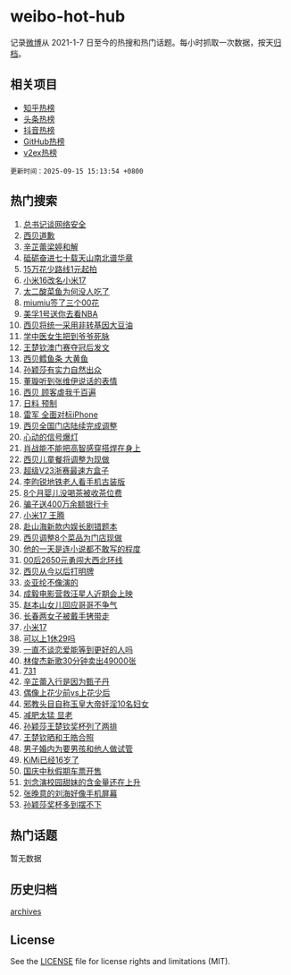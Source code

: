 # weibo-hot-hub

记录[微博](https://www.weibo.com)从 2021-1-7 日至今的热搜和热门话题。每小时抓取一次数据，按天[归档](archives)。

## 相关项目

- [知乎热榜](https://github.com/lonnyzhang423/zhihu-hot-hub)
- [头条热榜](https://github.com/lonnyzhang423/toutiao-hot-hub)
- [抖音热榜](https://github.com/lonnyzhang423/douyin-hot-hub)
- [GitHub热榜](https://github.com/lonnyzhang423/github-hot-hub)
- [v2ex热榜](https://github.com/lonnyzhang423/v2ex-hot-hub)


`更新时间：2025-09-15 15:13:54 +0800`

## 热门搜索

1. [总书记谈网络安全](https://m.weibo.cn/search?containerid=100103type%3D1%26t%3D10%26q%3D%23%E6%80%BB%E4%B9%A6%E8%AE%B0%E8%B0%88%E7%BD%91%E7%BB%9C%E5%AE%89%E5%85%A8%23&stream_entry_id=51&isnewpage=1&extparam=seat%3D1%26pos%3D0%26dgr%3D0%26cate%3D10103%26q%3D%2523%25E6%2580%25BB%25E4%25B9%25A6%25E8%25AE%25B0%25E8%25B0%2588%25E7%25BD%2591%25E7%25BB%259C%25E5%25AE%2589%25E5%2585%25A8%2523%26filter_type%3Drealtimehot%26stream_entry_id%3D51%26c_type%3D51%26display_time%3D1757920432%26pre_seqid%3D17579204328070267663632)
1. [西贝道歉](https://m.weibo.cn/search?containerid=100103type%3D1%26t%3D10%26q%3D%23%E8%A5%BF%E8%B4%9D%E9%81%93%E6%AD%89%23&stream_entry_id=31&isnewpage=1&extparam=seat%3D1%26pos%3D0%26flag%3D4%26lcate%3D5001%26filter_type%3Drealtimehot%26c_type%3D31%26band_rank%3D1%26cate%3D5001%26q%3D%2523%25E8%25A5%25BF%25E8%25B4%259D%25E9%2581%2593%25E6%25AD%2589%2523%26realpos%3D1%26stream_entry_id%3D31%26dgr%3D0%26display_time%3D1757920432%26pre_seqid%3D17579204328070267663632)
1. [辛芷蕾梁婷和解](https://m.weibo.cn/search?containerid=100103type%3D1%26t%3D10%26q%3D%23%E8%BE%9B%E8%8A%B7%E8%95%BE%E6%A2%81%E5%A9%B7%E5%92%8C%E8%A7%A3%23&stream_entry_id=31&isnewpage=1&extparam=seat%3D1%26pos%3D1%26flag%3D1%26lcate%3D5001%26filter_type%3Drealtimehot%26c_type%3D31%26band_rank%3D2%26cate%3D5001%26q%3D%2523%25E8%25BE%259B%25E8%258A%25B7%25E8%2595%25BE%25E6%25A2%2581%25E5%25A9%25B7%25E5%2592%258C%25E8%25A7%25A3%2523%26realpos%3D2%26stream_entry_id%3D31%26dgr%3D0%26display_time%3D1757920432%26pre_seqid%3D17579204328070267663632)
1. [砥砺奋进七十载天山南北谱华章](https://m.weibo.cn/search?containerid=100103type%3D1%26t%3D10%26q%3D%23%E7%A0%A5%E7%A0%BA%E5%A5%8B%E8%BF%9B%E4%B8%83%E5%8D%81%E8%BD%BD%E5%A4%A9%E5%B1%B1%E5%8D%97%E5%8C%97%E8%B0%B1%E5%8D%8E%E7%AB%A0%23&stream_entry_id=31&isnewpage=1&extparam=seat%3D1%26pos%3D2%26flag%3D0%26lcate%3D5001%26filter_type%3Drealtimehot%26c_type%3D31%26band_rank%3D3%26cate%3D5001%26q%3D%2523%25E7%25A0%25A5%25E7%25A0%25BA%25E5%25A5%258B%25E8%25BF%259B%25E4%25B8%2583%25E5%258D%2581%25E8%25BD%25BD%25E5%25A4%25A9%25E5%25B1%25B1%25E5%258D%2597%25E5%258C%2597%25E8%25B0%25B1%25E5%258D%258E%25E7%25AB%25A0%2523%26realpos%3D3%26stream_entry_id%3D31%26dgr%3D0%26display_time%3D1757920432%26pre_seqid%3D17579204328070267663632)
1. [15万花少路线1元起拍](https://m.weibo.cn/search?containerid=100103type%3D1%26t%3D10%26q%3D%2315%E4%B8%87%E8%8A%B1%E5%B0%91%E8%B7%AF%E7%BA%BF1%E5%85%83%E8%B5%B7%E6%8B%8D%23&stream_entry_id=31&isnewpage=1&extparam=seat%3D1%26pos%3D3%26lcate%3D5001%26filter_type%3Drealtimehot%26q%3D%252315%25E4%25B8%2587%25E8%258A%25B1%25E5%25B0%2591%25E8%25B7%25AF%25E7%25BA%25BF1%25E5%2585%2583%25E8%25B5%25B7%25E6%258B%258D%2523%26c_type%3D31%26dgr%3D0%26topic_ad%3D1%26band_rank%3D4%26adid%3D301236%26is_ad_pos%3D1%26stream_entry_id%3D31%26cate%3D5001%26display_time%3D1757920432%26pre_seqid%3D17579204328070267663632)
1. [小米16改名小米17](https://m.weibo.cn/search?containerid=100103type%3D1%26t%3D10%26q%3D%23%E5%B0%8F%E7%B1%B316%E6%94%B9%E5%90%8D%E5%B0%8F%E7%B1%B317%23&stream_entry_id=31&isnewpage=1&extparam=seat%3D1%26pos%3D4%26flag%3D2%26lcate%3D5001%26filter_type%3Drealtimehot%26c_type%3D31%26band_rank%3D4%26cate%3D5001%26q%3D%2523%25E5%25B0%258F%25E7%25B1%25B316%25E6%2594%25B9%25E5%2590%258D%25E5%25B0%258F%25E7%25B1%25B317%2523%26realpos%3D4%26stream_entry_id%3D31%26dgr%3D0%26display_time%3D1757920432%26pre_seqid%3D17579204328070267663632)
1. [太二酸菜鱼为何没人吃了](https://m.weibo.cn/search?containerid=100103type%3D1%26t%3D10%26q%3D%23%E5%A4%AA%E4%BA%8C%E9%85%B8%E8%8F%9C%E9%B1%BC%E4%B8%BA%E4%BD%95%E6%B2%A1%E4%BA%BA%E5%90%83%E4%BA%86%23&stream_entry_id=31&isnewpage=1&extparam=seat%3D1%26pos%3D5%26flag%3D2%26lcate%3D5001%26filter_type%3Drealtimehot%26c_type%3D31%26band_rank%3D5%26cate%3D5001%26q%3D%2523%25E5%25A4%25AA%25E4%25BA%258C%25E9%2585%25B8%25E8%258F%259C%25E9%25B1%25BC%25E4%25B8%25BA%25E4%25BD%2595%25E6%25B2%25A1%25E4%25BA%25BA%25E5%2590%2583%25E4%25BA%2586%2523%26realpos%3D5%26stream_entry_id%3D31%26dgr%3D0%26display_time%3D1757920432%26pre_seqid%3D17579204328070267663632)
1. [miumiu签了三个00花](https://m.weibo.cn/search?containerid=100103type%3D1%26t%3D10%26q%3D%23miumiu%E7%AD%BE%E4%BA%86%E4%B8%89%E4%B8%AA00%E8%8A%B1%23&stream_entry_id=31&isnewpage=1&extparam=seat%3D1%26pos%3D6%26flag%3D2%26lcate%3D5001%26filter_type%3Drealtimehot%26c_type%3D31%26band_rank%3D6%26cate%3D5001%26q%3D%2523miumiu%25E7%25AD%25BE%25E4%25BA%2586%25E4%25B8%2589%25E4%25B8%25AA00%25E8%258A%25B1%2523%26realpos%3D6%26stream_entry_id%3D31%26dgr%3D0%26display_time%3D1757920432%26pre_seqid%3D17579204328070267663632)
1. [美孚1号送你去看NBA](https://m.weibo.cn/search?containerid=100103type%3D1%26t%3D10%26q%3D%23%E7%BE%8E%E5%AD%9A1%E5%8F%B7%E9%80%81%E4%BD%A0%E5%8E%BB%E7%9C%8BNBA%23&stream_entry_id=31&isnewpage=1&extparam=seat%3D1%26pos%3D7%26lcate%3D5001%26filter_type%3Drealtimehot%26q%3D%2523%25E7%25BE%258E%25E5%25AD%259A1%25E5%258F%25B7%25E9%2580%2581%25E4%25BD%25A0%25E5%258E%25BB%25E7%259C%258BNBA%2523%26c_type%3D31%26dgr%3D0%26topic_ad%3D1%26band_rank%3D7%26adid%3D301124%26is_ad_pos%3D1%26stream_entry_id%3D31%26cate%3D5001%26display_time%3D1757920432%26pre_seqid%3D17579204328070267663632)
1. [西贝将统一采用非转基因大豆油](https://m.weibo.cn/search?containerid=100103type%3D1%26t%3D10%26q%3D%23%E8%A5%BF%E8%B4%9D%E5%B0%86%E7%BB%9F%E4%B8%80%E9%87%87%E7%94%A8%E9%9D%9E%E8%BD%AC%E5%9F%BA%E5%9B%A0%E5%A4%A7%E8%B1%86%E6%B2%B9%23&stream_entry_id=31&isnewpage=1&extparam=seat%3D1%26pos%3D8%26flag%3D1%26lcate%3D5001%26filter_type%3Drealtimehot%26c_type%3D31%26band_rank%3D7%26cate%3D5001%26q%3D%2523%25E8%25A5%25BF%25E8%25B4%259D%25E5%25B0%2586%25E7%25BB%259F%25E4%25B8%2580%25E9%2587%2587%25E7%2594%25A8%25E9%259D%259E%25E8%25BD%25AC%25E5%259F%25BA%25E5%259B%25A0%25E5%25A4%25A7%25E8%25B1%2586%25E6%25B2%25B9%2523%26realpos%3D7%26stream_entry_id%3D31%26dgr%3D0%26display_time%3D1757920432%26pre_seqid%3D17579204328070267663632)
1. [学中医女生把到爷爷死脉](https://m.weibo.cn/search?containerid=100103type%3D1%26t%3D10%26q%3D%23%E5%AD%A6%E4%B8%AD%E5%8C%BB%E5%A5%B3%E7%94%9F%E6%8A%8A%E5%88%B0%E7%88%B7%E7%88%B7%E6%AD%BB%E8%84%89%23&stream_entry_id=31&isnewpage=1&extparam=seat%3D1%26pos%3D9%26flag%3D1%26lcate%3D5001%26filter_type%3Drealtimehot%26c_type%3D31%26band_rank%3D8%26cate%3D5001%26q%3D%2523%25E5%25AD%25A6%25E4%25B8%25AD%25E5%258C%25BB%25E5%25A5%25B3%25E7%2594%259F%25E6%258A%258A%25E5%2588%25B0%25E7%2588%25B7%25E7%2588%25B7%25E6%25AD%25BB%25E8%2584%2589%2523%26realpos%3D8%26stream_entry_id%3D31%26dgr%3D0%26display_time%3D1757920432%26pre_seqid%3D17579204328070267663632)
1. [王楚钦澳门赛夺冠后发文](https://m.weibo.cn/search?containerid=100103type%3D1%26t%3D10%26q%3D%23%E7%8E%8B%E6%A5%9A%E9%92%A6%E6%BE%B3%E9%97%A8%E8%B5%9B%E5%A4%BA%E5%86%A0%E5%90%8E%E5%8F%91%E6%96%87%23&stream_entry_id=31&isnewpage=1&extparam=seat%3D1%26pos%3D10%26flag%3D1%26lcate%3D5001%26filter_type%3Drealtimehot%26c_type%3D31%26band_rank%3D9%26cate%3D5001%26q%3D%2523%25E7%258E%258B%25E6%25A5%259A%25E9%2592%25A6%25E6%25BE%25B3%25E9%2597%25A8%25E8%25B5%259B%25E5%25A4%25BA%25E5%2586%25A0%25E5%2590%258E%25E5%258F%2591%25E6%2596%2587%2523%26realpos%3D9%26stream_entry_id%3D31%26dgr%3D0%26display_time%3D1757920432%26pre_seqid%3D17579204328070267663632)
1. [西贝鳕鱼条 大黄鱼](https://m.weibo.cn/search?containerid=100103type%3D1%26t%3D10%26q%3D%E8%A5%BF%E8%B4%9D%E9%B3%95%E9%B1%BC%E6%9D%A1+%E5%A4%A7%E9%BB%84%E9%B1%BC&stream_entry_id=31&isnewpage=1&extparam=seat%3D1%26pos%3D11%26flag%3D1%26lcate%3D5001%26filter_type%3Drealtimehot%26c_type%3D31%26band_rank%3D10%26cate%3D5001%26q%3D%25E8%25A5%25BF%25E8%25B4%259D%25E9%25B3%2595%25E9%25B1%25BC%25E6%259D%25A1%2520%25E5%25A4%25A7%25E9%25BB%2584%25E9%25B1%25BC%26realpos%3D10%26stream_entry_id%3D31%26dgr%3D0%26display_time%3D1757920432%26pre_seqid%3D17579204328070267663632)
1. [孙颖莎有实力自然出众](https://m.weibo.cn/search?containerid=100103type%3D1%26t%3D10%26q%3D%23%E5%AD%99%E9%A2%96%E8%8E%8E%E6%9C%89%E5%AE%9E%E5%8A%9B%E8%87%AA%E7%84%B6%E5%87%BA%E4%BC%97%23&stream_entry_id=31&isnewpage=1&extparam=seat%3D1%26pos%3D12%26flag%3D1%26lcate%3D5001%26filter_type%3Drealtimehot%26c_type%3D31%26band_rank%3D11%26cate%3D5001%26q%3D%2523%25E5%25AD%2599%25E9%25A2%2596%25E8%258E%258E%25E6%259C%2589%25E5%25AE%259E%25E5%258A%259B%25E8%2587%25AA%25E7%2584%25B6%25E5%2587%25BA%25E4%25BC%2597%2523%26realpos%3D11%26stream_entry_id%3D31%26dgr%3D0%26display_time%3D1757920432%26pre_seqid%3D17579204328070267663632)
1. [董璇听到张维伊说话的表情](https://m.weibo.cn/search?containerid=100103type%3D1%26t%3D10%26q%3D%E8%91%A3%E7%92%87%E5%90%AC%E5%88%B0%E5%BC%A0%E7%BB%B4%E4%BC%8A%E8%AF%B4%E8%AF%9D%E7%9A%84%E8%A1%A8%E6%83%85&stream_entry_id=31&isnewpage=1&extparam=seat%3D1%26pos%3D13%26flag%3D2%26lcate%3D5001%26filter_type%3Drealtimehot%26c_type%3D31%26band_rank%3D12%26cate%3D5001%26q%3D%25E8%2591%25A3%25E7%2592%2587%25E5%2590%25AC%25E5%2588%25B0%25E5%25BC%25A0%25E7%25BB%25B4%25E4%25BC%258A%25E8%25AF%25B4%25E8%25AF%259D%25E7%259A%2584%25E8%25A1%25A8%25E6%2583%2585%26realpos%3D12%26stream_entry_id%3D31%26dgr%3D0%26display_time%3D1757920432%26pre_seqid%3D17579204328070267663632)
1. [西贝 顾客虐我千百遍](https://m.weibo.cn/search?containerid=100103type%3D1%26t%3D10%26q%3D%E8%A5%BF%E8%B4%9D+%E9%A1%BE%E5%AE%A2%E8%99%90%E6%88%91%E5%8D%83%E7%99%BE%E9%81%8D&stream_entry_id=31&isnewpage=1&extparam=seat%3D1%26pos%3D14%26flag%3D1%26lcate%3D5001%26filter_type%3Drealtimehot%26c_type%3D31%26band_rank%3D13%26cate%3D5001%26q%3D%25E8%25A5%25BF%25E8%25B4%259D%2520%25E9%25A1%25BE%25E5%25AE%25A2%25E8%2599%2590%25E6%2588%2591%25E5%258D%2583%25E7%2599%25BE%25E9%2581%258D%26realpos%3D13%26stream_entry_id%3D31%26dgr%3D0%26display_time%3D1757920432%26pre_seqid%3D17579204328070267663632)
1. [日料 预制](https://m.weibo.cn/search?containerid=100103type%3D1%26t%3D10%26q%3D%E6%97%A5%E6%96%99+%E9%A2%84%E5%88%B6&stream_entry_id=31&isnewpage=1&extparam=seat%3D1%26pos%3D15%26flag%3D1%26lcate%3D5001%26filter_type%3Drealtimehot%26c_type%3D31%26band_rank%3D14%26cate%3D5001%26q%3D%25E6%2597%25A5%25E6%2596%2599%2520%25E9%25A2%2584%25E5%2588%25B6%26realpos%3D14%26stream_entry_id%3D31%26dgr%3D0%26display_time%3D1757920432%26pre_seqid%3D17579204328070267663632)
1. [雷军 全面对标iPhone](https://m.weibo.cn/search?containerid=100103type%3D1%26t%3D10%26q%3D%E9%9B%B7%E5%86%9B+%E5%85%A8%E9%9D%A2%E5%AF%B9%E6%A0%87iPhone&stream_entry_id=31&isnewpage=1&extparam=seat%3D1%26pos%3D16%26flag%3D0%26lcate%3D5001%26filter_type%3Drealtimehot%26c_type%3D31%26band_rank%3D15%26cate%3D5001%26q%3D%25E9%259B%25B7%25E5%2586%259B%2520%25E5%2585%25A8%25E9%259D%25A2%25E5%25AF%25B9%25E6%25A0%2587iPhone%26realpos%3D15%26stream_entry_id%3D31%26dgr%3D0%26display_time%3D1757920432%26pre_seqid%3D17579204328070267663632)
1. [西贝全国门店陆续完成调整](https://m.weibo.cn/search?containerid=100103type%3D1%26t%3D10%26q%3D%23%E8%A5%BF%E8%B4%9D%E5%85%A8%E5%9B%BD%E9%97%A8%E5%BA%97%E9%99%86%E7%BB%AD%E5%AE%8C%E6%88%90%E8%B0%83%E6%95%B4%23&stream_entry_id=31&isnewpage=1&extparam=seat%3D1%26pos%3D17%26flag%3D1%26lcate%3D5001%26filter_type%3Drealtimehot%26c_type%3D31%26band_rank%3D16%26cate%3D5001%26q%3D%2523%25E8%25A5%25BF%25E8%25B4%259D%25E5%2585%25A8%25E5%259B%25BD%25E9%2597%25A8%25E5%25BA%2597%25E9%2599%2586%25E7%25BB%25AD%25E5%25AE%258C%25E6%2588%2590%25E8%25B0%2583%25E6%2595%25B4%2523%26realpos%3D16%26stream_entry_id%3D31%26dgr%3D0%26display_time%3D1757920432%26pre_seqid%3D17579204328070267663632)
1. [心动的信号爆灯](https://m.weibo.cn/search?containerid=100103type%3D1%26t%3D10%26q%3D%E5%BF%83%E5%8A%A8%E7%9A%84%E4%BF%A1%E5%8F%B7%E7%88%86%E7%81%AF&stream_entry_id=31&isnewpage=1&extparam=seat%3D1%26pos%3D18%26flag%3D0%26lcate%3D5001%26filter_type%3Drealtimehot%26c_type%3D31%26band_rank%3D17%26cate%3D5001%26q%3D%25E5%25BF%2583%25E5%258A%25A8%25E7%259A%2584%25E4%25BF%25A1%25E5%258F%25B7%25E7%2588%2586%25E7%2581%25AF%26realpos%3D17%26stream_entry_id%3D31%26dgr%3D0%26display_time%3D1757920432%26pre_seqid%3D17579204328070267663632)
1. [肖战能不能把高智感穿搭焊在身上](https://m.weibo.cn/search?containerid=100103type%3D1%26t%3D10%26q%3D%23%E8%82%96%E6%88%98%E8%83%BD%E4%B8%8D%E8%83%BD%E6%8A%8A%E9%AB%98%E6%99%BA%E6%84%9F%E7%A9%BF%E6%90%AD%E7%84%8A%E5%9C%A8%E8%BA%AB%E4%B8%8A%23&stream_entry_id=31&isnewpage=1&extparam=seat%3D1%26pos%3D19%26flag%3D1%26lcate%3D5001%26filter_type%3Drealtimehot%26c_type%3D31%26band_rank%3D18%26cate%3D5001%26q%3D%2523%25E8%2582%2596%25E6%2588%2598%25E8%2583%25BD%25E4%25B8%258D%25E8%2583%25BD%25E6%258A%258A%25E9%25AB%2598%25E6%2599%25BA%25E6%2584%259F%25E7%25A9%25BF%25E6%2590%25AD%25E7%2584%258A%25E5%259C%25A8%25E8%25BA%25AB%25E4%25B8%258A%2523%26realpos%3D18%26stream_entry_id%3D31%26dgr%3D0%26display_time%3D1757920432%26pre_seqid%3D17579204328070267663632)
1. [西贝儿童餐将调整为现做](https://m.weibo.cn/search?containerid=100103type%3D1%26t%3D10%26q%3D%23%E8%A5%BF%E8%B4%9D%E5%84%BF%E7%AB%A5%E9%A4%90%E5%B0%86%E8%B0%83%E6%95%B4%E4%B8%BA%E7%8E%B0%E5%81%9A%23&stream_entry_id=31&isnewpage=1&extparam=seat%3D1%26pos%3D20%26flag%3D1%26lcate%3D5001%26filter_type%3Drealtimehot%26c_type%3D31%26band_rank%3D19%26cate%3D5001%26q%3D%2523%25E8%25A5%25BF%25E8%25B4%259D%25E5%2584%25BF%25E7%25AB%25A5%25E9%25A4%2590%25E5%25B0%2586%25E8%25B0%2583%25E6%2595%25B4%25E4%25B8%25BA%25E7%258E%25B0%25E5%2581%259A%2523%26realpos%3D19%26stream_entry_id%3D31%26dgr%3D0%26display_time%3D1757920432%26pre_seqid%3D17579204328070267663632)
1. [超级V23浙赛最速方盒子](https://m.weibo.cn/search?containerid=100103type%3D1%26t%3D10%26q%3D%23%E8%B6%85%E7%BA%A7V23%E6%B5%99%E8%B5%9B%E6%9C%80%E9%80%9F%E6%96%B9%E7%9B%92%E5%AD%90%23&stream_entry_id=31&isnewpage=1&extparam=seat%3D1%26pos%3D21%26flag%3D1%26lcate%3D5001%26filter_type%3Drealtimehot%26c_type%3D31%26band_rank%3D20%26cate%3D5001%26q%3D%2523%25E8%25B6%2585%25E7%25BA%25A7V23%25E6%25B5%2599%25E8%25B5%259B%25E6%259C%2580%25E9%2580%259F%25E6%2596%25B9%25E7%259B%2592%25E5%25AD%2590%2523%26realpos%3D20%26stream_entry_id%3D31%26dgr%3D0%26display_time%3D1757920432%26pre_seqid%3D17579204328070267663632)
1. [李昀锐地铁老人看手机古装版](https://m.weibo.cn/search?containerid=100103type%3D1%26t%3D10%26q%3D%23%E6%9D%8E%E6%98%80%E9%94%90%E5%9C%B0%E9%93%81%E8%80%81%E4%BA%BA%E7%9C%8B%E6%89%8B%E6%9C%BA%E5%8F%A4%E8%A3%85%E7%89%88%23&stream_entry_id=31&isnewpage=1&extparam=seat%3D1%26pos%3D22%26flag%3D1%26lcate%3D5001%26filter_type%3Drealtimehot%26c_type%3D31%26band_rank%3D21%26cate%3D5001%26q%3D%2523%25E6%259D%258E%25E6%2598%2580%25E9%2594%2590%25E5%259C%25B0%25E9%2593%2581%25E8%2580%2581%25E4%25BA%25BA%25E7%259C%258B%25E6%2589%258B%25E6%259C%25BA%25E5%258F%25A4%25E8%25A3%2585%25E7%2589%2588%2523%26realpos%3D21%26stream_entry_id%3D31%26dgr%3D0%26display_time%3D1757920432%26pre_seqid%3D17579204328070267663632)
1. [8个月婴儿没喝茶被收茶位费](https://m.weibo.cn/search?containerid=100103type%3D1%26t%3D10%26q%3D%238%E4%B8%AA%E6%9C%88%E5%A9%B4%E5%84%BF%E6%B2%A1%E5%96%9D%E8%8C%B6%E8%A2%AB%E6%94%B6%E8%8C%B6%E4%BD%8D%E8%B4%B9%23&stream_entry_id=31&isnewpage=1&extparam=seat%3D1%26pos%3D23%26flag%3D1%26lcate%3D5001%26filter_type%3Drealtimehot%26c_type%3D31%26band_rank%3D22%26cate%3D5001%26q%3D%25238%25E4%25B8%25AA%25E6%259C%2588%25E5%25A9%25B4%25E5%2584%25BF%25E6%25B2%25A1%25E5%2596%259D%25E8%258C%25B6%25E8%25A2%25AB%25E6%2594%25B6%25E8%258C%25B6%25E4%25BD%258D%25E8%25B4%25B9%2523%26realpos%3D22%26stream_entry_id%3D31%26dgr%3D0%26display_time%3D1757920432%26pre_seqid%3D17579204328070267663632)
1. [骗子送400万余额银行卡](https://m.weibo.cn/search?containerid=100103type%3D1%26t%3D10%26q%3D%23%E9%AA%97%E5%AD%90%E9%80%81400%E4%B8%87%E4%BD%99%E9%A2%9D%E9%93%B6%E8%A1%8C%E5%8D%A1%23&stream_entry_id=31&isnewpage=1&extparam=seat%3D1%26pos%3D24%26flag%3D1%26lcate%3D5001%26filter_type%3Drealtimehot%26c_type%3D31%26band_rank%3D23%26cate%3D5001%26q%3D%2523%25E9%25AA%2597%25E5%25AD%2590%25E9%2580%2581400%25E4%25B8%2587%25E4%25BD%2599%25E9%25A2%259D%25E9%2593%25B6%25E8%25A1%258C%25E5%258D%25A1%2523%26realpos%3D23%26stream_entry_id%3D31%26dgr%3D0%26display_time%3D1757920432%26pre_seqid%3D17579204328070267663632)
1. [小米17 王腾](https://m.weibo.cn/search?containerid=100103type%3D1%26t%3D10%26q%3D%E5%B0%8F%E7%B1%B317+%E7%8E%8B%E8%85%BE&stream_entry_id=31&isnewpage=1&extparam=seat%3D1%26pos%3D25%26flag%3D0%26lcate%3D5001%26filter_type%3Drealtimehot%26c_type%3D31%26band_rank%3D24%26cate%3D5001%26q%3D%25E5%25B0%258F%25E7%25B1%25B317%2520%25E7%258E%258B%25E8%2585%25BE%26realpos%3D24%26stream_entry_id%3D31%26dgr%3D0%26display_time%3D1757920432%26pre_seqid%3D17579204328070267663632)
1. [赴山海新款内娱长剧错题本](https://m.weibo.cn/search?containerid=100103type%3D1%26t%3D10%26q%3D%E8%B5%B4%E5%B1%B1%E6%B5%B7%E6%96%B0%E6%AC%BE%E5%86%85%E5%A8%B1%E9%95%BF%E5%89%A7%E9%94%99%E9%A2%98%E6%9C%AC&stream_entry_id=31&isnewpage=1&extparam=seat%3D1%26pos%3D26%26flag%3D0%26lcate%3D5001%26filter_type%3Drealtimehot%26c_type%3D31%26band_rank%3D25%26cate%3D5001%26q%3D%25E8%25B5%25B4%25E5%25B1%25B1%25E6%25B5%25B7%25E6%2596%25B0%25E6%25AC%25BE%25E5%2586%2585%25E5%25A8%25B1%25E9%2595%25BF%25E5%2589%25A7%25E9%2594%2599%25E9%25A2%2598%25E6%259C%25AC%26realpos%3D25%26stream_entry_id%3D31%26dgr%3D0%26display_time%3D1757920432%26pre_seqid%3D17579204328070267663632)
1. [西贝调整8个菜品为门店现做](https://m.weibo.cn/search?containerid=100103type%3D1%26t%3D10%26q%3D%23%E8%A5%BF%E8%B4%9D%E8%B0%83%E6%95%B48%E4%B8%AA%E8%8F%9C%E5%93%81%E4%B8%BA%E9%97%A8%E5%BA%97%E7%8E%B0%E5%81%9A%23&stream_entry_id=31&isnewpage=1&extparam=seat%3D1%26pos%3D27%26flag%3D0%26lcate%3D5001%26filter_type%3Drealtimehot%26c_type%3D31%26band_rank%3D26%26cate%3D5001%26q%3D%2523%25E8%25A5%25BF%25E8%25B4%259D%25E8%25B0%2583%25E6%2595%25B48%25E4%25B8%25AA%25E8%258F%259C%25E5%2593%2581%25E4%25B8%25BA%25E9%2597%25A8%25E5%25BA%2597%25E7%258E%25B0%25E5%2581%259A%2523%26realpos%3D26%26stream_entry_id%3D31%26dgr%3D0%26display_time%3D1757920432%26pre_seqid%3D17579204328070267663632)
1. [他的一天是连小说都不敢写的程度](https://m.weibo.cn/search?containerid=100103type%3D1%26t%3D10%26q%3D%E4%BB%96%E7%9A%84%E4%B8%80%E5%A4%A9%E6%98%AF%E8%BF%9E%E5%B0%8F%E8%AF%B4%E9%83%BD%E4%B8%8D%E6%95%A2%E5%86%99%E7%9A%84%E7%A8%8B%E5%BA%A6&stream_entry_id=31&isnewpage=1&extparam=seat%3D1%26pos%3D28%26flag%3D0%26lcate%3D5001%26filter_type%3Drealtimehot%26c_type%3D31%26band_rank%3D27%26cate%3D5001%26q%3D%25E4%25BB%2596%25E7%259A%2584%25E4%25B8%2580%25E5%25A4%25A9%25E6%2598%25AF%25E8%25BF%259E%25E5%25B0%258F%25E8%25AF%25B4%25E9%2583%25BD%25E4%25B8%258D%25E6%2595%25A2%25E5%2586%2599%25E7%259A%2584%25E7%25A8%258B%25E5%25BA%25A6%26realpos%3D27%26stream_entry_id%3D31%26dgr%3D0%26display_time%3D1757920432%26pre_seqid%3D17579204328070267663632)
1. [00后2650元勇闯大西北环线](https://m.weibo.cn/search?containerid=100103type%3D1%26t%3D10%26q%3D00%E5%90%8E2650%E5%85%83%E5%8B%87%E9%97%AF%E5%A4%A7%E8%A5%BF%E5%8C%97%E7%8E%AF%E7%BA%BF&stream_entry_id=31&isnewpage=1&extparam=seat%3D1%26pos%3D29%26flag%3D1%26lcate%3D5001%26filter_type%3Drealtimehot%26c_type%3D31%26band_rank%3D28%26cate%3D5001%26q%3D00%25E5%2590%258E2650%25E5%2585%2583%25E5%258B%2587%25E9%2597%25AF%25E5%25A4%25A7%25E8%25A5%25BF%25E5%258C%2597%25E7%258E%25AF%25E7%25BA%25BF%26realpos%3D28%26stream_entry_id%3D31%26dgr%3D0%26display_time%3D1757920432%26pre_seqid%3D17579204328070267663632)
1. [西贝从今以后打明牌](https://m.weibo.cn/search?containerid=100103type%3D1%26t%3D10%26q%3D%23%E8%A5%BF%E8%B4%9D%E4%BB%8E%E4%BB%8A%E4%BB%A5%E5%90%8E%E6%89%93%E6%98%8E%E7%89%8C%23&stream_entry_id=31&isnewpage=1&extparam=seat%3D1%26pos%3D30%26flag%3D1%26lcate%3D5001%26filter_type%3Drealtimehot%26c_type%3D31%26band_rank%3D29%26cate%3D5001%26q%3D%2523%25E8%25A5%25BF%25E8%25B4%259D%25E4%25BB%258E%25E4%25BB%258A%25E4%25BB%25A5%25E5%2590%258E%25E6%2589%2593%25E6%2598%258E%25E7%2589%258C%2523%26realpos%3D29%26stream_entry_id%3D31%26dgr%3D0%26display_time%3D1757920432%26pre_seqid%3D17579204328070267663632)
1. [炎亚纶不像演的](https://m.weibo.cn/search?containerid=100103type%3D1%26t%3D10%26q%3D%E7%82%8E%E4%BA%9A%E7%BA%B6%E4%B8%8D%E5%83%8F%E6%BC%94%E7%9A%84&stream_entry_id=31&isnewpage=1&extparam=seat%3D1%26pos%3D31%26flag%3D0%26lcate%3D5001%26filter_type%3Drealtimehot%26c_type%3D31%26band_rank%3D30%26cate%3D5001%26q%3D%25E7%2582%258E%25E4%25BA%259A%25E7%25BA%25B6%25E4%25B8%258D%25E5%2583%258F%25E6%25BC%2594%25E7%259A%2584%26realpos%3D30%26stream_entry_id%3D31%26dgr%3D0%26display_time%3D1757920432%26pre_seqid%3D17579204328070267663632)
1. [成毅电影营救汪星人近期会上映](https://m.weibo.cn/search?containerid=100103type%3D1%26t%3D10%26q%3D%23%E6%88%90%E6%AF%85%E7%94%B5%E5%BD%B1%E8%90%A5%E6%95%91%E6%B1%AA%E6%98%9F%E4%BA%BA%E8%BF%91%E6%9C%9F%E4%BC%9A%E4%B8%8A%E6%98%A0%23&stream_entry_id=31&isnewpage=1&extparam=seat%3D1%26pos%3D32%26flag%3D1%26lcate%3D5001%26filter_type%3Drealtimehot%26c_type%3D31%26band_rank%3D31%26cate%3D5001%26q%3D%2523%25E6%2588%2590%25E6%25AF%2585%25E7%2594%25B5%25E5%25BD%25B1%25E8%2590%25A5%25E6%2595%2591%25E6%25B1%25AA%25E6%2598%259F%25E4%25BA%25BA%25E8%25BF%2591%25E6%259C%259F%25E4%25BC%259A%25E4%25B8%258A%25E6%2598%25A0%2523%26realpos%3D31%26stream_entry_id%3D31%26dgr%3D0%26display_time%3D1757920432%26pre_seqid%3D17579204328070267663632)
1. [赵本山女儿回应哥哥不争气](https://m.weibo.cn/search?containerid=100103type%3D1%26t%3D10%26q%3D%23%E8%B5%B5%E6%9C%AC%E5%B1%B1%E5%A5%B3%E5%84%BF%E5%9B%9E%E5%BA%94%E5%93%A5%E5%93%A5%E4%B8%8D%E4%BA%89%E6%B0%94%23&stream_entry_id=31&isnewpage=1&extparam=seat%3D1%26pos%3D33%26flag%3D0%26lcate%3D5001%26filter_type%3Drealtimehot%26c_type%3D31%26band_rank%3D32%26cate%3D5001%26q%3D%2523%25E8%25B5%25B5%25E6%259C%25AC%25E5%25B1%25B1%25E5%25A5%25B3%25E5%2584%25BF%25E5%259B%259E%25E5%25BA%2594%25E5%2593%25A5%25E5%2593%25A5%25E4%25B8%258D%25E4%25BA%2589%25E6%25B0%2594%2523%26realpos%3D32%26stream_entry_id%3D31%26dgr%3D0%26display_time%3D1757920432%26pre_seqid%3D17579204328070267663632)
1. [长春两女子被戴手铐带走](https://m.weibo.cn/search?containerid=100103type%3D1%26t%3D10%26q%3D%23%E9%95%BF%E6%98%A5%E4%B8%A4%E5%A5%B3%E5%AD%90%E8%A2%AB%E6%88%B4%E6%89%8B%E9%93%90%E5%B8%A6%E8%B5%B0%23&stream_entry_id=31&isnewpage=1&extparam=seat%3D1%26pos%3D34%26flag%3D1%26lcate%3D5001%26filter_type%3Drealtimehot%26c_type%3D31%26band_rank%3D33%26cate%3D5001%26q%3D%2523%25E9%2595%25BF%25E6%2598%25A5%25E4%25B8%25A4%25E5%25A5%25B3%25E5%25AD%2590%25E8%25A2%25AB%25E6%2588%25B4%25E6%2589%258B%25E9%2593%2590%25E5%25B8%25A6%25E8%25B5%25B0%2523%26realpos%3D33%26stream_entry_id%3D31%26dgr%3D0%26display_time%3D1757920432%26pre_seqid%3D17579204328070267663632)
1. [小米17](https://m.weibo.cn/search?containerid=100103type%3D1%26t%3D10%26q%3D%E5%B0%8F%E7%B1%B317&stream_entry_id=31&isnewpage=1&extparam=seat%3D1%26pos%3D35%26flag%3D0%26lcate%3D5001%26filter_type%3Drealtimehot%26c_type%3D31%26band_rank%3D34%26cate%3D5001%26q%3D%25E5%25B0%258F%25E7%25B1%25B317%26realpos%3D34%26stream_entry_id%3D31%26dgr%3D0%26display_time%3D1757920432%26pre_seqid%3D17579204328070267663632)
1. [可以上1休29吗](https://m.weibo.cn/search?containerid=100103type%3D1%26t%3D10%26q%3D%E5%8F%AF%E4%BB%A5%E4%B8%8A1%E4%BC%9129%E5%90%97&stream_entry_id=31&isnewpage=1&extparam=seat%3D1%26pos%3D36%26flag%3D1%26lcate%3D5001%26filter_type%3Drealtimehot%26c_type%3D31%26band_rank%3D35%26cate%3D5001%26q%3D%25E5%258F%25AF%25E4%25BB%25A5%25E4%25B8%258A1%25E4%25BC%259129%25E5%2590%2597%26realpos%3D35%26stream_entry_id%3D31%26dgr%3D0%26display_time%3D1757920432%26pre_seqid%3D17579204328070267663632)
1. [一直不谈恋爱能等到更好的人吗](https://m.weibo.cn/search?containerid=100103type%3D1%26t%3D10%26q%3D%E4%B8%80%E7%9B%B4%E4%B8%8D%E8%B0%88%E6%81%8B%E7%88%B1%E8%83%BD%E7%AD%89%E5%88%B0%E6%9B%B4%E5%A5%BD%E7%9A%84%E4%BA%BA%E5%90%97&stream_entry_id=31&isnewpage=1&extparam=seat%3D1%26pos%3D37%26flag%3D1%26lcate%3D5001%26filter_type%3Drealtimehot%26c_type%3D31%26band_rank%3D36%26cate%3D5001%26q%3D%25E4%25B8%2580%25E7%259B%25B4%25E4%25B8%258D%25E8%25B0%2588%25E6%2581%258B%25E7%2588%25B1%25E8%2583%25BD%25E7%25AD%2589%25E5%2588%25B0%25E6%259B%25B4%25E5%25A5%25BD%25E7%259A%2584%25E4%25BA%25BA%25E5%2590%2597%26realpos%3D36%26stream_entry_id%3D31%26dgr%3D0%26display_time%3D1757920432%26pre_seqid%3D17579204328070267663632)
1. [林俊杰新歌30分钟卖出49000张](https://m.weibo.cn/search?containerid=100103type%3D1%26t%3D10%26q%3D%23%E6%9E%97%E4%BF%8A%E6%9D%B0%E6%96%B0%E6%AD%8C30%E5%88%86%E9%92%9F%E5%8D%96%E5%87%BA49000%E5%BC%A0%23&stream_entry_id=31&isnewpage=1&extparam=seat%3D1%26pos%3D38%26flag%3D1%26lcate%3D5001%26filter_type%3Drealtimehot%26c_type%3D31%26band_rank%3D37%26cate%3D5001%26q%3D%2523%25E6%259E%2597%25E4%25BF%258A%25E6%259D%25B0%25E6%2596%25B0%25E6%25AD%258C30%25E5%2588%2586%25E9%2592%259F%25E5%258D%2596%25E5%2587%25BA49000%25E5%25BC%25A0%2523%26realpos%3D37%26stream_entry_id%3D31%26dgr%3D0%26display_time%3D1757920432%26pre_seqid%3D17579204328070267663632)
1. [731](https://m.weibo.cn/search?containerid=100103type%3D1%26t%3D10%26q%3D731&stream_entry_id=31&isnewpage=1&extparam=seat%3D1%26pos%3D39%26flag%3D0%26lcate%3D5001%26filter_type%3Drealtimehot%26c_type%3D31%26band_rank%3D38%26cate%3D5001%26q%3D731%26realpos%3D38%26stream_entry_id%3D31%26dgr%3D0%26display_time%3D1757920432%26pre_seqid%3D17579204328070267663632)
1. [辛芷蕾入行是因为甄子丹](https://m.weibo.cn/search?containerid=100103type%3D1%26t%3D10%26q%3D%23%E8%BE%9B%E8%8A%B7%E8%95%BE%E5%85%A5%E8%A1%8C%E6%98%AF%E5%9B%A0%E4%B8%BA%E7%94%84%E5%AD%90%E4%B8%B9%23&stream_entry_id=31&isnewpage=1&extparam=seat%3D1%26pos%3D40%26flag%3D1%26lcate%3D5001%26filter_type%3Drealtimehot%26c_type%3D31%26band_rank%3D39%26cate%3D5001%26q%3D%2523%25E8%25BE%259B%25E8%258A%25B7%25E8%2595%25BE%25E5%2585%25A5%25E8%25A1%258C%25E6%2598%25AF%25E5%259B%25A0%25E4%25B8%25BA%25E7%2594%2584%25E5%25AD%2590%25E4%25B8%25B9%2523%26realpos%3D39%26stream_entry_id%3D31%26dgr%3D0%26display_time%3D1757920432%26pre_seqid%3D17579204328070267663632)
1. [偶像上花少前vs上花少后](https://m.weibo.cn/search?containerid=100103type%3D1%26t%3D10%26q%3D%E5%81%B6%E5%83%8F%E4%B8%8A%E8%8A%B1%E5%B0%91%E5%89%8Dvs%E4%B8%8A%E8%8A%B1%E5%B0%91%E5%90%8E&stream_entry_id=31&isnewpage=1&extparam=seat%3D1%26pos%3D41%26flag%3D1%26lcate%3D5001%26filter_type%3Drealtimehot%26c_type%3D31%26band_rank%3D40%26cate%3D5001%26q%3D%25E5%2581%25B6%25E5%2583%258F%25E4%25B8%258A%25E8%258A%25B1%25E5%25B0%2591%25E5%2589%258Dvs%25E4%25B8%258A%25E8%258A%25B1%25E5%25B0%2591%25E5%2590%258E%26realpos%3D40%26stream_entry_id%3D31%26dgr%3D0%26display_time%3D1757920432%26pre_seqid%3D17579204328070267663632)
1. [邪教头目自称玉皇大帝奸淫10名妇女](https://m.weibo.cn/search?containerid=100103type%3D1%26t%3D10%26q%3D%23%E9%82%AA%E6%95%99%E5%A4%B4%E7%9B%AE%E8%87%AA%E7%A7%B0%E7%8E%89%E7%9A%87%E5%A4%A7%E5%B8%9D%E5%A5%B8%E6%B7%AB10%E5%90%8D%E5%A6%87%E5%A5%B3%23&stream_entry_id=31&isnewpage=1&extparam=seat%3D1%26pos%3D42%26flag%3D0%26lcate%3D5001%26filter_type%3Drealtimehot%26c_type%3D31%26band_rank%3D41%26cate%3D5001%26q%3D%2523%25E9%2582%25AA%25E6%2595%2599%25E5%25A4%25B4%25E7%259B%25AE%25E8%2587%25AA%25E7%25A7%25B0%25E7%258E%2589%25E7%259A%2587%25E5%25A4%25A7%25E5%25B8%259D%25E5%25A5%25B8%25E6%25B7%25AB10%25E5%2590%258D%25E5%25A6%2587%25E5%25A5%25B3%2523%26realpos%3D41%26stream_entry_id%3D31%26dgr%3D0%26display_time%3D1757920432%26pre_seqid%3D17579204328070267663632)
1. [减肥太猛 显老](https://m.weibo.cn/search?containerid=100103type%3D1%26t%3D10%26q%3D%E5%87%8F%E8%82%A5%E5%A4%AA%E7%8C%9B+%E6%98%BE%E8%80%81&stream_entry_id=31&isnewpage=1&extparam=seat%3D1%26pos%3D43%26flag%3D0%26lcate%3D5001%26filter_type%3Drealtimehot%26c_type%3D31%26band_rank%3D42%26cate%3D5001%26q%3D%25E5%2587%258F%25E8%2582%25A5%25E5%25A4%25AA%25E7%258C%259B%2520%25E6%2598%25BE%25E8%2580%2581%26realpos%3D42%26stream_entry_id%3D31%26dgr%3D0%26display_time%3D1757920432%26pre_seqid%3D17579204328070267663632)
1. [孙颖莎王楚钦奖杯列了两排](https://m.weibo.cn/search?containerid=100103type%3D1%26t%3D10%26q%3D%23%E5%AD%99%E9%A2%96%E8%8E%8E%E7%8E%8B%E6%A5%9A%E9%92%A6%E5%A5%96%E6%9D%AF%E5%88%97%E4%BA%86%E4%B8%A4%E6%8E%92%23&stream_entry_id=31&isnewpage=1&extparam=seat%3D1%26pos%3D44%26flag%3D1%26lcate%3D5001%26filter_type%3Drealtimehot%26c_type%3D31%26band_rank%3D43%26cate%3D5001%26q%3D%2523%25E5%25AD%2599%25E9%25A2%2596%25E8%258E%258E%25E7%258E%258B%25E6%25A5%259A%25E9%2592%25A6%25E5%25A5%2596%25E6%259D%25AF%25E5%2588%2597%25E4%25BA%2586%25E4%25B8%25A4%25E6%258E%2592%2523%26realpos%3D43%26stream_entry_id%3D31%26dgr%3D0%26display_time%3D1757920432%26pre_seqid%3D17579204328070267663632)
1. [王楚钦晒和王皓合照](https://m.weibo.cn/search?containerid=100103type%3D1%26t%3D10%26q%3D%23%E7%8E%8B%E6%A5%9A%E9%92%A6%E6%99%92%E5%92%8C%E7%8E%8B%E7%9A%93%E5%90%88%E7%85%A7%23&stream_entry_id=31&isnewpage=1&extparam=seat%3D1%26pos%3D45%26flag%3D1%26lcate%3D5001%26filter_type%3Drealtimehot%26c_type%3D31%26band_rank%3D44%26cate%3D5001%26q%3D%2523%25E7%258E%258B%25E6%25A5%259A%25E9%2592%25A6%25E6%2599%2592%25E5%2592%258C%25E7%258E%258B%25E7%259A%2593%25E5%2590%2588%25E7%2585%25A7%2523%26realpos%3D44%26stream_entry_id%3D31%26dgr%3D0%26display_time%3D1757920432%26pre_seqid%3D17579204328070267663632)
1. [男子婚内为要男孩和他人做试管](https://m.weibo.cn/search?containerid=100103type%3D1%26t%3D10%26q%3D%E7%94%B7%E5%AD%90%E5%A9%9A%E5%86%85%E4%B8%BA%E8%A6%81%E7%94%B7%E5%AD%A9%E5%92%8C%E4%BB%96%E4%BA%BA%E5%81%9A%E8%AF%95%E7%AE%A1&stream_entry_id=31&isnewpage=1&extparam=seat%3D1%26pos%3D46%26flag%3D0%26lcate%3D5001%26filter_type%3Drealtimehot%26c_type%3D31%26band_rank%3D45%26cate%3D5001%26q%3D%25E7%2594%25B7%25E5%25AD%2590%25E5%25A9%259A%25E5%2586%2585%25E4%25B8%25BA%25E8%25A6%2581%25E7%2594%25B7%25E5%25AD%25A9%25E5%2592%258C%25E4%25BB%2596%25E4%25BA%25BA%25E5%2581%259A%25E8%25AF%2595%25E7%25AE%25A1%26realpos%3D45%26stream_entry_id%3D31%26dgr%3D0%26display_time%3D1757920432%26pre_seqid%3D17579204328070267663632)
1. [KiMi已经16岁了](https://m.weibo.cn/search?containerid=100103type%3D1%26t%3D10%26q%3D%23KiMi%E5%B7%B2%E7%BB%8F16%E5%B2%81%E4%BA%86%23&stream_entry_id=31&isnewpage=1&extparam=seat%3D1%26pos%3D47%26flag%3D1%26lcate%3D5001%26filter_type%3Drealtimehot%26c_type%3D31%26band_rank%3D46%26cate%3D5001%26q%3D%2523KiMi%25E5%25B7%25B2%25E7%25BB%258F16%25E5%25B2%2581%25E4%25BA%2586%2523%26realpos%3D46%26stream_entry_id%3D31%26dgr%3D0%26display_time%3D1757920432%26pre_seqid%3D17579204328070267663632)
1. [国庆中秋假期车票开售](https://m.weibo.cn/search?containerid=100103type%3D1%26t%3D10%26q%3D%23%E5%9B%BD%E5%BA%86%E4%B8%AD%E7%A7%8B%E5%81%87%E6%9C%9F%E8%BD%A6%E7%A5%A8%E5%BC%80%E5%94%AE%23&stream_entry_id=31&isnewpage=1&extparam=seat%3D1%26pos%3D48%26flag%3D0%26lcate%3D5001%26filter_type%3Drealtimehot%26c_type%3D31%26band_rank%3D47%26cate%3D5001%26q%3D%2523%25E5%259B%25BD%25E5%25BA%2586%25E4%25B8%25AD%25E7%25A7%258B%25E5%2581%2587%25E6%259C%259F%25E8%25BD%25A6%25E7%25A5%25A8%25E5%25BC%2580%25E5%2594%25AE%2523%26realpos%3D47%26stream_entry_id%3D31%26dgr%3D0%26display_time%3D1757920432%26pre_seqid%3D17579204328070267663632)
1. [刘念演校园甜妹的含金量还在上升](https://m.weibo.cn/search?containerid=100103type%3D1%26t%3D10%26q%3D%E5%88%98%E5%BF%B5%E6%BC%94%E6%A0%A1%E5%9B%AD%E7%94%9C%E5%A6%B9%E7%9A%84%E5%90%AB%E9%87%91%E9%87%8F%E8%BF%98%E5%9C%A8%E4%B8%8A%E5%8D%87&stream_entry_id=31&isnewpage=1&extparam=seat%3D1%26pos%3D49%26flag%3D1%26lcate%3D5001%26filter_type%3Drealtimehot%26c_type%3D31%26band_rank%3D48%26cate%3D5001%26q%3D%25E5%2588%2598%25E5%25BF%25B5%25E6%25BC%2594%25E6%25A0%25A1%25E5%259B%25AD%25E7%2594%259C%25E5%25A6%25B9%25E7%259A%2584%25E5%2590%25AB%25E9%2587%2591%25E9%2587%258F%25E8%25BF%2598%25E5%259C%25A8%25E4%25B8%258A%25E5%258D%2587%26realpos%3D48%26stream_entry_id%3D31%26dgr%3D0%26display_time%3D1757920432%26pre_seqid%3D17579204328070267663632)
1. [张晚意的刘海好像手机屏幕](https://m.weibo.cn/search?containerid=100103type%3D1%26t%3D10%26q%3D%E5%BC%A0%E6%99%9A%E6%84%8F%E7%9A%84%E5%88%98%E6%B5%B7%E5%A5%BD%E5%83%8F%E6%89%8B%E6%9C%BA%E5%B1%8F%E5%B9%95&stream_entry_id=31&isnewpage=1&extparam=seat%3D1%26pos%3D50%26flag%3D0%26lcate%3D5001%26filter_type%3Drealtimehot%26c_type%3D31%26band_rank%3D49%26cate%3D5001%26q%3D%25E5%25BC%25A0%25E6%2599%259A%25E6%2584%258F%25E7%259A%2584%25E5%2588%2598%25E6%25B5%25B7%25E5%25A5%25BD%25E5%2583%258F%25E6%2589%258B%25E6%259C%25BA%25E5%25B1%258F%25E5%25B9%2595%26realpos%3D49%26stream_entry_id%3D31%26dgr%3D0%26display_time%3D1757920432%26pre_seqid%3D17579204328070267663632)
1. [孙颖莎奖杯多到摆不下](https://m.weibo.cn/search?containerid=100103type%3D1%26t%3D10%26q%3D%23%E5%AD%99%E9%A2%96%E8%8E%8E%E5%A5%96%E6%9D%AF%E5%A4%9A%E5%88%B0%E6%91%86%E4%B8%8D%E4%B8%8B%23&stream_entry_id=31&isnewpage=1&extparam=seat%3D1%26pos%3D51%26flag%3D0%26lcate%3D5001%26filter_type%3Drealtimehot%26c_type%3D31%26band_rank%3D50%26cate%3D5001%26q%3D%2523%25E5%25AD%2599%25E9%25A2%2596%25E8%258E%258E%25E5%25A5%2596%25E6%259D%25AF%25E5%25A4%259A%25E5%2588%25B0%25E6%2591%2586%25E4%25B8%258D%25E4%25B8%258B%2523%26realpos%3D50%26stream_entry_id%3D31%26dgr%3D0%26display_time%3D1757920432%26pre_seqid%3D17579204328070267663632)

## 热门话题

暂无数据

## 历史归档

[archives](archives)

## License

See the [LICENSE](LICENSE) file for license rights and limitations (MIT).
